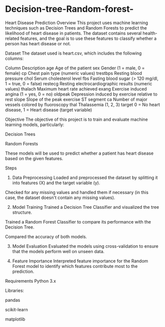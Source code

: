# Decision-tree-Random-forest-
Heart Disease Prediction
Overview
This project uses machine learning techniques such as Decision Trees and Random Forests to predict the likelihood of heart disease in patients. The dataset contains several health-related features, and the goal is to use these features to classify whether a person has heart disease or not.

Dataset
The dataset used is heart.csv, which includes the following columns:

Column	Description
age	Age of the patient
sex	Gender (1 = male, 0 = female)
cp	Chest pain type (numeric values)
trestbps	Resting blood pressure
chol	Serum cholesterol level
fbs	Fasting blood sugar (> 120 mg/dl, 1 = true, 0 = false)
restecg	Resting electrocardiographic results (numeric values)
thalach	Maximum heart rate achieved
exang	Exercise induced angina (1 = yes, 0 = no)
oldpeak	Depression induced by exercise relative to rest
slope	Slope of the peak exercise ST segment
ca	Number of major vessels colored by fluoroscopy
thal	Thalassemia (1, 2, 3)
target	0 = No heart disease, 1 = Heart disease (target variable)

Objective
The objective of this project is to train and evaluate machine learning models, particularly:

Decision Trees

Random Forests

These models will be used to predict whether a patient has heart disease based on the given features.

Steps
1. Data Preprocessing
Loaded and preprocessed the dataset by splitting it into features (X) and the target variable (y).

Checked for any missing values and handled them if necessary (in this case, the dataset doesn't contain any missing values).

2. Model Training
Trained a Decision Tree Classifier and visualized the tree structure.

Trained a Random Forest Classifier to compare its performance with the Decision Tree.

Compared the accuracy of both models.

3. Model Evaluation
Evaluated the models using cross-validation to ensure that the models perform well on unseen data.

4. Feature Importance
Interpreted feature importance for the Random Forest model to identify which features contribute most to the prediction.

Requirements
Python 3.x

Libraries:

pandas

scikit-learn

matplotlib
